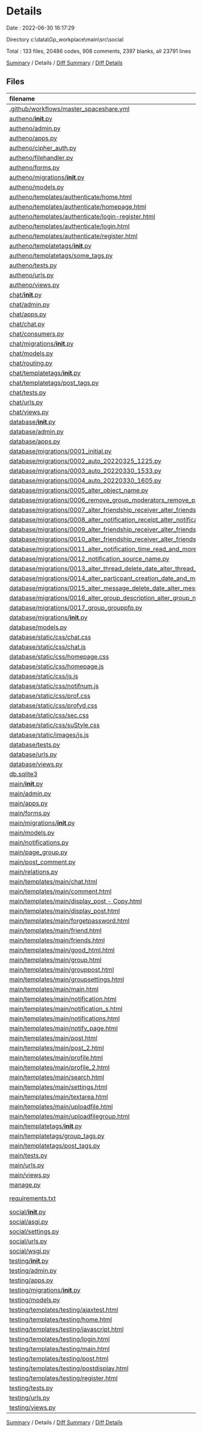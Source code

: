 # Details

Date : 2022-06-30 16:17:29

Directory c:\\data\\Gp_workplace\\main\\src\\social

Total : 133 files,  20486 codes, 908 comments, 2397 blanks, all 23791 lines

[Summary](results.md) / Details / [Diff Summary](diff.md) / [Diff Details](diff-details.md)

## Files
| filename | language | code | comment | blank | total |
| :--- | :--- | ---: | ---: | ---: | ---: |
| [.github/workflows/master_spaceshare.yml](/.github/workflows/master_spaceshare.yml) | YAML | 47 | 4 | 13 | 64 |
| [autheno/__init__.py](/autheno/__init__.py) | Python | 0 | 0 | 1 | 1 |
| [autheno/admin.py](/autheno/admin.py) | Python | 1 | 1 | 2 | 4 |
| [autheno/apps.py](/autheno/apps.py) | Python | 4 | 0 | 3 | 7 |
| [autheno/cipher_auth.py](/autheno/cipher_auth.py) | Python | 106 | 6 | 21 | 133 |
| [autheno/filehandler.py](/autheno/filehandler.py) | Python | 131 | 25 | 10 | 166 |
| [autheno/forms.py](/autheno/forms.py) | Python | 85 | 15 | 12 | 112 |
| [autheno/migrations/__init__.py](/autheno/migrations/__init__.py) | Python | 0 | 0 | 1 | 1 |
| [autheno/models.py](/autheno/models.py) | Python | 1 | 1 | 2 | 4 |
| [autheno/templates/authenticate/home.html](/autheno/templates/authenticate/home.html) | HTML | 216 | 0 | 16 | 232 |
| [autheno/templates/authenticate/homepage.html](/autheno/templates/authenticate/homepage.html) | HTML | 112 | 4 | 5 | 121 |
| [autheno/templates/authenticate/login-register.html](/autheno/templates/authenticate/login-register.html) | HTML | 221 | 0 | 8 | 229 |
| [autheno/templates/authenticate/login.html](/autheno/templates/authenticate/login.html) | HTML | 60 | 0 | 7 | 67 |
| [autheno/templates/authenticate/register.html](/autheno/templates/authenticate/register.html) | HTML | 51 | 0 | 7 | 58 |
| [autheno/templatetags/__init__.py](/autheno/templatetags/__init__.py) | Python | 0 | 0 | 1 | 1 |
| [autheno/templatetags/some_tags.py](/autheno/templatetags/some_tags.py) | Python | 40 | 2 | 4 | 46 |
| [autheno/tests.py](/autheno/tests.py) | Python | 1 | 1 | 2 | 4 |
| [autheno/urls.py](/autheno/urls.py) | Python | 14 | 1 | 0 | 15 |
| [autheno/views.py](/autheno/views.py) | Python | 142 | 36 | 20 | 198 |
| [chat/__init__.py](/chat/__init__.py) | Python | 0 | 0 | 1 | 1 |
| [chat/admin.py](/chat/admin.py) | Python | 1 | 1 | 2 | 4 |
| [chat/apps.py](/chat/apps.py) | Python | 4 | 0 | 3 | 7 |
| [chat/chat.py](/chat/chat.py) | Python | 178 | 9 | 19 | 206 |
| [chat/consumers.py](/chat/consumers.py) | Python | 110 | 16 | 15 | 141 |
| [chat/migrations/__init__.py](/chat/migrations/__init__.py) | Python | 0 | 0 | 1 | 1 |
| [chat/models.py](/chat/models.py) | Python | 1 | 1 | 2 | 4 |
| [chat/routing.py](/chat/routing.py) | Python | 5 | 0 | 1 | 6 |
| [chat/templatetags/__init__.py](/chat/templatetags/__init__.py) | Python | 0 | 0 | 1 | 1 |
| [chat/templatetags/post_tags.py](/chat/templatetags/post_tags.py) | Python | 83 | 5 | 15 | 103 |
| [chat/tests.py](/chat/tests.py) | Python | 1 | 1 | 2 | 4 |
| [chat/urls.py](/chat/urls.py) | Python | 10 | 0 | 2 | 12 |
| [chat/views.py](/chat/views.py) | Python | 27 | 4 | 0 | 31 |
| [database/__init__.py](/database/__init__.py) | Python | 0 | 0 | 1 | 1 |
| [database/admin.py](/database/admin.py) | Python | 3 | 1 | 0 | 4 |
| [database/apps.py](/database/apps.py) | Python | 4 | 0 | 3 | 7 |
| [database/migrations/0001_initial.py](/database/migrations/0001_initial.py) | Python | 363 | 1 | 7 | 371 |
| [database/migrations/0002_auto_20220325_1225.py](/database/migrations/0002_auto_20220325_1225.py) | Python | 53 | 1 | 6 | 60 |
| [database/migrations/0003_auto_20220330_1533.py](/database/migrations/0003_auto_20220330_1533.py) | Python | 41 | 1 | 6 | 48 |
| [database/migrations/0004_auto_20220330_1605.py](/database/migrations/0004_auto_20220330_1605.py) | Python | 17 | 1 | 6 | 24 |
| [database/migrations/0005_alter_object_name.py](/database/migrations/0005_alter_object_name.py) | Python | 12 | 1 | 6 | 19 |
| [database/migrations/0006_remove_group_moderators_remove_page_moderators_and_more.py](/database/migrations/0006_remove_group_moderators_remove_page_moderators_and_more.py) | Python | 71 | 1 | 6 | 78 |
| [database/migrations/0007_alter_friendship_receiver_alter_friendship_sender_and_more.py](/database/migrations/0007_alter_friendship_receiver_alter_friendship_sender_and_more.py) | Python | 23 | 1 | 6 | 30 |
| [database/migrations/0008_alter_notification_receipt_alter_notification_sender.py](/database/migrations/0008_alter_notification_receipt_alter_notification_sender.py) | Python | 18 | 1 | 6 | 25 |
| [database/migrations/0009_alter_friendship_receiver_alter_friendship_sender.py](/database/migrations/0009_alter_friendship_receiver_alter_friendship_sender.py) | Python | 18 | 1 | 6 | 25 |
| [database/migrations/0010_alter_friendship_receiver_alter_friendship_sender.py](/database/migrations/0010_alter_friendship_receiver_alter_friendship_sender.py) | Python | 18 | 1 | 6 | 25 |
| [database/migrations/0011_alter_notification_time_read_and_more.py](/database/migrations/0011_alter_notification_time_read_and_more.py) | Python | 17 | 1 | 6 | 24 |
| [database/migrations/0012_notification_source_name.py](/database/migrations/0012_notification_source_name.py) | Python | 12 | 1 | 6 | 19 |
| [database/migrations/0013_alter_thread_delete_date_alter_thread_seed_and_more.py](/database/migrations/0013_alter_thread_delete_date_alter_thread_seed_and_more.py) | Python | 22 | 1 | 6 | 29 |
| [database/migrations/0014_alter_particpant_creation_date_and_more.py](/database/migrations/0014_alter_particpant_creation_date_and_more.py) | Python | 22 | 1 | 6 | 29 |
| [database/migrations/0015_alter_message_delete_date_alter_message_is_read_and_more.py](/database/migrations/0015_alter_message_delete_date_alter_message_is_read_and_more.py) | Python | 41 | 1 | 6 | 48 |
| [database/migrations/0016_alter_group_description_alter_group_name.py](/database/migrations/0016_alter_group_description_alter_group_name.py) | Python | 17 | 1 | 6 | 24 |
| [database/migrations/0017_group_grouppfp.py](/database/migrations/0017_group_grouppfp.py) | Python | 13 | 1 | 6 | 20 |
| [database/migrations/__init__.py](/database/migrations/__init__.py) | Python | 0 | 0 | 1 | 1 |
| [database/models.py](/database/models.py) | Python | 307 | 44 | 40 | 391 |
| [database/static/css/chat.css](/database/static/css/chat.css) | CSS | 231 | 1 | 5 | 237 |
| [database/static/css/chat.js](/database/static/css/chat.js) | JavaScript | 14 | 0 | 3 | 17 |
| [database/static/css/homepage.css](/database/static/css/homepage.css) | CSS | 207 | 16 | 14 | 237 |
| [database/static/css/homepage.js](/database/static/css/homepage.js) | JavaScript | 184 | 6 | 13 | 203 |
| [database/static/css/js.js](/database/static/css/js.js) | JavaScript | 25 | 6 | 24 | 55 |
| [database/static/css/notifnum.js](/database/static/css/notifnum.js) | JavaScript | 21 | 1 | 1 | 23 |
| [database/static/css/prof.css](/database/static/css/prof.css) | CSS | 2,042 | 0 | 385 | 2,427 |
| [database/static/css/profyd.css](/database/static/css/profyd.css) | CSS | 2,062 | 0 | 388 | 2,450 |
| [database/static/css/sec.css](/database/static/css/sec.css) | CSS | 1,674 | 0 | 369 | 2,043 |
| [database/static/css/suStyle.css](/database/static/css/suStyle.css) | CSS | 139 | 3 | 2 | 144 |
| [database/static/images/js.js](/database/static/images/js.js) | JavaScript | 25 | 6 | 24 | 55 |
| [database/tests.py](/database/tests.py) | Python | 2 | 1 | 1 | 4 |
| [database/urls.py](/database/urls.py) | Python | 4 | 0 | 1 | 5 |
| [database/views.py](/database/views.py) | Python | 1 | 1 | 2 | 4 |
| [db.sqlite3](/db.sqlite3) | Database | 3,474 | 0 | 55 | 3,529 |
| [main/__init__.py](/main/__init__.py) | Python | 0 | 0 | 1 | 1 |
| [main/admin.py](/main/admin.py) | Python | 1 | 1 | 2 | 4 |
| [main/apps.py](/main/apps.py) | Python | 4 | 0 | 3 | 7 |
| [main/forms.py](/main/forms.py) | Python | 6 | 0 | 3 | 9 |
| [main/migrations/__init__.py](/main/migrations/__init__.py) | Python | 0 | 0 | 1 | 1 |
| [main/models.py](/main/models.py) | Python | 1 | 1 | 2 | 4 |
| [main/notifications.py](/main/notifications.py) | Python | 42 | 32 | 6 | 80 |
| [main/page_group.py](/main/page_group.py) | Python | 222 | 61 | 29 | 312 |
| [main/post_comment.py](/main/post_comment.py) | Python | 250 | 52 | 25 | 327 |
| [main/relations.py](/main/relations.py) | Python | 392 | 47 | 36 | 475 |
| [main/templates/main/chat.html](/main/templates/main/chat.html) | HTML | 301 | 6 | 17 | 324 |
| [main/templates/main/comment.html](/main/templates/main/comment.html) | HTML | 51 | 3 | 4 | 58 |
| [main/templates/main/display_post - Copy.html](/main/templates/main/display_post%20-%20Copy.html) | HTML | 550 | 16 | 54 | 620 |
| [main/templates/main/display_post.html](/main/templates/main/display_post.html) | HTML | 554 | 15 | 49 | 618 |
| [main/templates/main/forgetpassword.html](/main/templates/main/forgetpassword.html) | HTML | 194 | 11 | 32 | 237 |
| [main/templates/main/friend.html](/main/templates/main/friend.html) | HTML | 52 | 2 | 6 | 60 |
| [main/templates/main/friends.html](/main/templates/main/friends.html) | HTML | 171 | 4 | 7 | 182 |
| [main/templates/main/good_html.html](/main/templates/main/good_html.html) | HTML | 0 | 0 | 1 | 1 |
| [main/templates/main/group.html](/main/templates/main/group.html) | HTML | 530 | 16 | 37 | 583 |
| [main/templates/main/grouppost.html](/main/templates/main/grouppost.html) | HTML | 79 | 3 | 7 | 89 |
| [main/templates/main/groupsettings.html](/main/templates/main/groupsettings.html) | HTML | 549 | 26 | 30 | 605 |
| [main/templates/main/main.html](/main/templates/main/main.html) | HTML | 0 | 0 | 1 | 1 |
| [main/templates/main/notification.html](/main/templates/main/notification.html) | HTML | 0 | 0 | 1 | 1 |
| [main/templates/main/notification_s.html](/main/templates/main/notification_s.html) | HTML | 285 | 2 | 30 | 317 |
| [main/templates/main/notifications.html](/main/templates/main/notifications.html) | HTML | 131 | 0 | 18 | 149 |
| [main/templates/main/notify_page.html](/main/templates/main/notify_page.html) | HTML | 174 | 12 | 13 | 199 |
| [main/templates/main/post.html](/main/templates/main/post.html) | HTML | 76 | 3 | 9 | 88 |
| [main/templates/main/post_2.html](/main/templates/main/post_2.html) | HTML | 92 | 1 | 12 | 105 |
| [main/templates/main/profile.html](/main/templates/main/profile.html) | HTML | 651 | 15 | 47 | 713 |
| [main/templates/main/profile_2.html](/main/templates/main/profile_2.html) | HTML | 268 | 1 | 15 | 284 |
| [main/templates/main/search.html](/main/templates/main/search.html) | HTML | 153 | 4 | 8 | 165 |
| [main/templates/main/settings.html](/main/templates/main/settings.html) | HTML | 404 | 12 | 40 | 456 |
| [main/templates/main/textarea.html](/main/templates/main/textarea.html) | HTML | 7 | 0 | 0 | 7 |
| [main/templates/main/uploadfile.html](/main/templates/main/uploadfile.html) | HTML | 8 | 0 | 0 | 8 |
| [main/templates/main/uploadfilegroup.html](/main/templates/main/uploadfilegroup.html) | HTML | 8 | 0 | 0 | 8 |
| [main/templatetags/__init__.py](/main/templatetags/__init__.py) | Python | 0 | 0 | 1 | 1 |
| [main/templatetags/group_tags.py](/main/templatetags/group_tags.py) | Python | 54 | 1 | 16 | 71 |
| [main/templatetags/post_tags.py](/main/templatetags/post_tags.py) | Python | 115 | 6 | 20 | 141 |
| [main/tests.py](/main/tests.py) | Python | 1 | 1 | 2 | 4 |
| [main/urls.py](/main/urls.py) | Python | 54 | 0 | 3 | 57 |
| [main/views.py](/main/views.py) | Python | 752 | 164 | 73 | 989 |
| [manage.py](/manage.py) | Python | 15 | 3 | 5 | 23 |
| [requirements.txt](/requirements.txt) | pip requirements | 8 | 0 | 1 | 9 |
| [social/__init__.py](/social/__init__.py) | Python | 0 | 0 | 1 | 1 |
| [social/asgi.py](/social/asgi.py) | Python | 14 | 8 | 4 | 26 |
| [social/settings.py](/social/settings.py) | Python | 81 | 44 | 31 | 156 |
| [social/urls.py](/social/urls.py) | Python | 14 | 16 | 3 | 33 |
| [social/wsgi.py](/social/wsgi.py) | Python | 4 | 8 | 5 | 17 |
| [testing/__init__.py](/testing/__init__.py) | Python | 0 | 0 | 1 | 1 |
| [testing/admin.py](/testing/admin.py) | Python | 1 | 1 | 2 | 4 |
| [testing/apps.py](/testing/apps.py) | Python | 4 | 0 | 3 | 7 |
| [testing/migrations/__init__.py](/testing/migrations/__init__.py) | Python | 0 | 0 | 1 | 1 |
| [testing/models.py](/testing/models.py) | Python | 1 | 1 | 2 | 4 |
| [testing/templates/testing/ajaxtest.html](/testing/templates/testing/ajaxtest.html) | HTML | 88 | 1 | 8 | 97 |
| [testing/templates/testing/home.html](/testing/templates/testing/home.html) | HTML | 0 | 0 | 1 | 1 |
| [testing/templates/testing/javascript.html](/testing/templates/testing/javascript.html) | HTML | 27 | 0 | 1 | 28 |
| [testing/templates/testing/login.html](/testing/templates/testing/login.html) | HTML | 0 | 0 | 1 | 1 |
| [testing/templates/testing/main.html](/testing/templates/testing/main.html) | HTML | 0 | 0 | 1 | 1 |
| [testing/templates/testing/post.html](/testing/templates/testing/post.html) | HTML | 25 | 0 | 0 | 25 |
| [testing/templates/testing/postdisplay.html](/testing/templates/testing/postdisplay.html) | HTML | 43 | 1 | 11 | 55 |
| [testing/templates/testing/register.html](/testing/templates/testing/register.html) | HTML | 0 | 0 | 1 | 1 |
| [testing/tests.py](/testing/tests.py) | Python | 1 | 1 | 2 | 4 |
| [testing/urls.py](/testing/urls.py) | Python | 13 | 0 | 3 | 16 |
| [testing/views.py](/testing/views.py) | Python | 116 | 70 | 14 | 200 |

[Summary](results.md) / Details / [Diff Summary](diff.md) / [Diff Details](diff-details.md)
